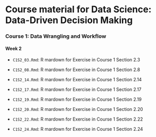 
Course material for Data Science: Data-Driven Decision Making
=============================================================

### Course 1: Data Wrangling and Workflow

#### Week 2

-   `C1S2_03.Rmd`: R mardown for Exercise in Course 1 Section 2.3

-   `C1S2_08.Rmd`: R mardown for Exercise in Course 1 Section 2.8

-   `C1S2_14.Rmd`: R mardown for Exercise in Course 1 Section 2.14

-   `C1S2_17.Rmd`: R mardown for Exercise in Course 1 Section 2.17

-   `C1S2_19.Rmd`: R mardown for Exercise in Course 1 Section 2.19

-   `C1S2_20.Rmd`: R mardown for Exercise in Course 1 Section 2.20

-   `C1S2_22.Rmd`: R mardown for Exercise in Course 1 Section 2.22

-   `C1S2_24.Rmd`: R mardown for Exercise in Course 1 Section 2.24
